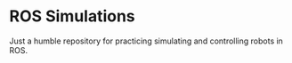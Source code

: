 # ROS Simulations

Just a humble repository for practicing simulating and controlling robots in ROS.
